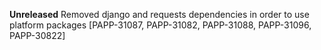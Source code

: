 **Unreleased**
Removed django and requests dependencies in order to use platform packages [PAPP-31087, PAPP-31082, PAPP-31088, PAPP-31096, PAPP-30822]
